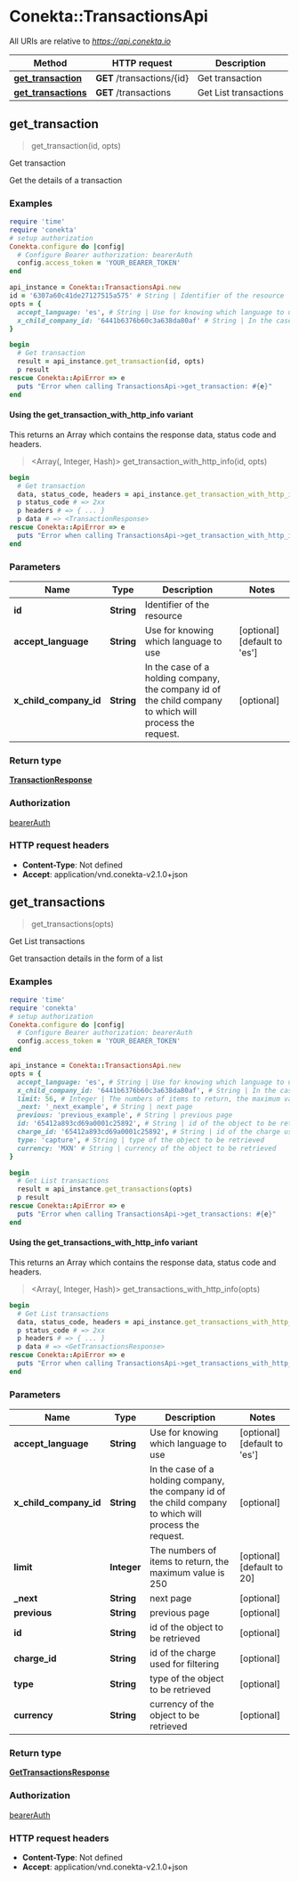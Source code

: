 # Conekta::TransactionsApi

All URIs are relative to *https://api.conekta.io*

| Method | HTTP request | Description |
| ------ | ------------ | ----------- |
| [**get_transaction**](TransactionsApi.md#get_transaction) | **GET** /transactions/{id} | Get transaction |
| [**get_transactions**](TransactionsApi.md#get_transactions) | **GET** /transactions | Get List transactions |


## get_transaction

> <TransactionResponse> get_transaction(id, opts)

Get transaction

Get the details of a transaction

### Examples

```ruby
require 'time'
require 'conekta'
# setup authorization
Conekta.configure do |config|
  # Configure Bearer authorization: bearerAuth
  config.access_token = 'YOUR_BEARER_TOKEN'
end

api_instance = Conekta::TransactionsApi.new
id = '6307a60c41de27127515a575' # String | Identifier of the resource
opts = {
  accept_language: 'es', # String | Use for knowing which language to use
  x_child_company_id: '6441b6376b60c3a638da80af' # String | In the case of a holding company, the company id of the child company to which will process the request.
}

begin
  # Get transaction
  result = api_instance.get_transaction(id, opts)
  p result
rescue Conekta::ApiError => e
  puts "Error when calling TransactionsApi->get_transaction: #{e}"
end
```

#### Using the get_transaction_with_http_info variant

This returns an Array which contains the response data, status code and headers.

> <Array(<TransactionResponse>, Integer, Hash)> get_transaction_with_http_info(id, opts)

```ruby
begin
  # Get transaction
  data, status_code, headers = api_instance.get_transaction_with_http_info(id, opts)
  p status_code # => 2xx
  p headers # => { ... }
  p data # => <TransactionResponse>
rescue Conekta::ApiError => e
  puts "Error when calling TransactionsApi->get_transaction_with_http_info: #{e}"
end
```

### Parameters

| Name | Type | Description | Notes |
| ---- | ---- | ----------- | ----- |
| **id** | **String** | Identifier of the resource |  |
| **accept_language** | **String** | Use for knowing which language to use | [optional][default to &#39;es&#39;] |
| **x_child_company_id** | **String** | In the case of a holding company, the company id of the child company to which will process the request. | [optional] |

### Return type

[**TransactionResponse**](TransactionResponse.md)

### Authorization

[bearerAuth](../README.md#bearerAuth)

### HTTP request headers

- **Content-Type**: Not defined
- **Accept**: application/vnd.conekta-v2.1.0+json


## get_transactions

> <GetTransactionsResponse> get_transactions(opts)

Get List transactions

Get transaction details in the form of a list

### Examples

```ruby
require 'time'
require 'conekta'
# setup authorization
Conekta.configure do |config|
  # Configure Bearer authorization: bearerAuth
  config.access_token = 'YOUR_BEARER_TOKEN'
end

api_instance = Conekta::TransactionsApi.new
opts = {
  accept_language: 'es', # String | Use for knowing which language to use
  x_child_company_id: '6441b6376b60c3a638da80af', # String | In the case of a holding company, the company id of the child company to which will process the request.
  limit: 56, # Integer | The numbers of items to return, the maximum value is 250
  _next: '_next_example', # String | next page
  previous: 'previous_example', # String | previous page
  id: '65412a893cd69a0001c25892', # String | id of the object to be retrieved
  charge_id: '65412a893cd69a0001c25892', # String | id of the charge used for filtering
  type: 'capture', # String | type of the object to be retrieved
  currency: 'MXN' # String | currency of the object to be retrieved
}

begin
  # Get List transactions
  result = api_instance.get_transactions(opts)
  p result
rescue Conekta::ApiError => e
  puts "Error when calling TransactionsApi->get_transactions: #{e}"
end
```

#### Using the get_transactions_with_http_info variant

This returns an Array which contains the response data, status code and headers.

> <Array(<GetTransactionsResponse>, Integer, Hash)> get_transactions_with_http_info(opts)

```ruby
begin
  # Get List transactions
  data, status_code, headers = api_instance.get_transactions_with_http_info(opts)
  p status_code # => 2xx
  p headers # => { ... }
  p data # => <GetTransactionsResponse>
rescue Conekta::ApiError => e
  puts "Error when calling TransactionsApi->get_transactions_with_http_info: #{e}"
end
```

### Parameters

| Name | Type | Description | Notes |
| ---- | ---- | ----------- | ----- |
| **accept_language** | **String** | Use for knowing which language to use | [optional][default to &#39;es&#39;] |
| **x_child_company_id** | **String** | In the case of a holding company, the company id of the child company to which will process the request. | [optional] |
| **limit** | **Integer** | The numbers of items to return, the maximum value is 250 | [optional][default to 20] |
| **_next** | **String** | next page | [optional] |
| **previous** | **String** | previous page | [optional] |
| **id** | **String** | id of the object to be retrieved | [optional] |
| **charge_id** | **String** | id of the charge used for filtering | [optional] |
| **type** | **String** | type of the object to be retrieved | [optional] |
| **currency** | **String** | currency of the object to be retrieved | [optional] |

### Return type

[**GetTransactionsResponse**](GetTransactionsResponse.md)

### Authorization

[bearerAuth](../README.md#bearerAuth)

### HTTP request headers

- **Content-Type**: Not defined
- **Accept**: application/vnd.conekta-v2.1.0+json

